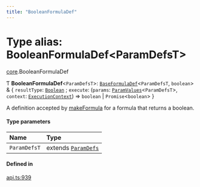 ```yaml
---
title: "BooleanFormulaDef"
---
```

# Type alias: BooleanFormulaDef<ParamDefsT\>

[core](../modules/core.md).BooleanFormulaDef

Ƭ **BooleanFormulaDef**<`ParamDefsT`\>: [`BaseFormulaDef`](../interfaces/core.BaseFormulaDef.md)<`ParamDefsT`, `boolean`\> & { `resultType`: [`Boolean`](../enums/core.ValueType.md#boolean) ; `execute`: (`params`: [`ParamValues`](core.ParamValues.md)<`ParamDefsT`\>, `context`: [`ExecutionContext`](../interfaces/core.ExecutionContext.md)) => `boolean` \| `Promise`<`boolean`\>  }

A definition accepted by [makeFormula](../functions/core.makeFormula.md) for a formula that returns a boolean.

#### Type parameters

| Name | Type |
| :------ | :------ |
| `ParamDefsT` | extends [`ParamDefs`](core.ParamDefs.md) |

#### Defined in

[api.ts:939](https://github.com/coda/packs-sdk/blob/main/api.ts#L939)
